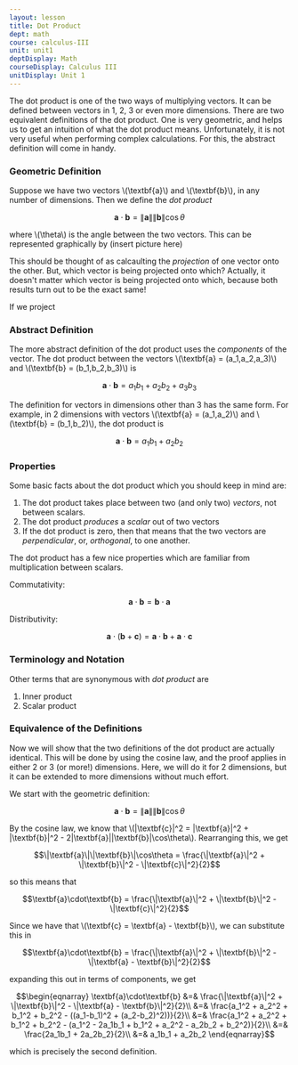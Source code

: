 ```yaml
---
layout: lesson
title: Dot Product
dept: math
course: calculus-III
unit: unit1
deptDisplay: Math
courseDisplay: Calculus III
unitDisplay: Unit 1
---
```


The dot product is one of the two ways of multiplying vectors. It can be defined between vectors in 1, 2, 3 or even more dimensions. There are two equivalent definitions of the dot product. One is very geometric, and helps us to get an intuition of what the dot product means. Unfortunately, it is not very useful when performing complex calculations. For this, the abstract definition will come in handy. 

### Geometric Definition
Suppose we have two vectors \\(\textbf{a}\\) and \\(\textbf{b}\\), in any number of dimensions. Then we define the *dot product*

$$\textbf{a}\cdot\textbf{b} = \|\textbf{a}\|\|\textbf{b}\|\cos\theta$$

where \\(\theta\\) is the angle between the two vectors. This can be represented graphically by (insert picture here)

This should be thought of as calcaulting the *projection* of one vector onto the other. But, which vector is being projected onto which? Actually, it doesn't matter which vector is being projected onto which, because both results turn out to be the exact same!

If we project 

### Abstract Definition
The more abstract definition of the dot product uses the *components* of the vector. The dot product between the vectors \\(\textbf{a} = (a_1,a_2,a_3)\\) and \\(\textbf{b} = (b_1,b_2,b_3)\\) is 

$$\textbf{a}\cdot\textbf{b} = a_1b_1 + a_2b_2 + a_3b_3$$

The definition for vectors in dimensions other than 3 has the same form. For example, in 2 dimensions with vectors \\(\textbf{a} = (a_1,a_2)\\) and \\(\textbf{b} = (b_1,b_2)\\), the dot product is 

$$\textbf{a}\cdot\textbf{b} = a_1b_1 + a_2b_2$$

### Properties

Some basic facts about the dot product which you should keep in mind are:

1. The dot product takes place between two (and only two) *vectors*, not between scalars. 
2. The dot product *produces* a *scalar* out of two vectors
3. If the dot product is zero, then that means that the two vectors are *perpendicular*, or, *orthogonal*, to one another.

The dot product has a few nice properties which are familiar from multiplication between scalars. 

Commutativity: 

$$\textbf{a}\cdot\textbf{b} = \textbf{b}\cdot\textbf{a}$$

Distributivity: 

$$\textbf{a}\cdot(\textbf{b} + \textbf{c}) = \textbf{a}\cdot\textbf{b} + \textbf{a}\cdot\textbf{c}$$

### Terminology and Notation
Other terms that are synonymous with *dot product* are

1. Inner product
2. Scalar product

### Equivalence of the Definitions
Now we will show that the two definitions of the dot product are actually identical. This will be done by using the cosine law, and the proof applies in either 2 or 3 (or more!) dimensions. Here, we will do it for 2 dimensions, but it can be extended to more dimensions without much effort.

We start with the geometric definition: 

$$\textbf{a}\cdot\textbf{b} = \|\textbf{a}\|\|\textbf{b}\|\cos\theta$$

By the cosine law, we know that \\(\|\textbf{c}\|^2 = \|\textbf{a}\|^2 + \|\textbf{b}\|^2 - 2\|\textbf{a}\|\|\textbf{b}\|\cos\theta\\). Rearranging this, we get 

$$\|\textbf{a}\|\|\textbf{b}\|\cos\theta = \frac{\|\textbf{a}\|^2 + \|\textbf{b}\|^2 - \|\textbf{c}\|^2}{2}$$

so this means that 

$$\textbf{a}\cdot\textbf{b} = \frac{\|\textbf{a}\|^2 + \|\textbf{b}\|^2 - \|\textbf{c}\|^2}{2}$$

Since we have that \\(\textbf{c} = \textbf{a} - \textbf{b}\\), we can substitute this in

$$\textbf{a}\cdot\textbf{b} = \frac{\|\textbf{a}\|^2 + \|\textbf{b}\|^2 - \|\textbf{a} - \textbf{b}\|^2}{2}$$

expanding this out in terms of components, we get

$$\begin{eqnarray}
\textbf{a}\cdot\textbf{b} &=& \frac{\|\textbf{a}\|^2 + \|\textbf{b}\|^2 - \|\textbf{a} - \textbf{b}\|^2}{2}\\
&=& \frac{a_1^2 + a_2^2 + b_1^2 + b_2^2 - ((a_1-b_1)^2 + (a_2-b_2)^2))}{2}\\
&=& \frac{a_1^2 + a_2^2 + b_1^2 + b_2^2 - (a_1^2 - 2a_1b_1 + b_1^2 + a_2^2 - a_2b_2 + b_2^2)}{2}\\
&=& \frac{2a_1b_1 + 2a_2b_2}{2}\\
&=& a_1b_1 + a_2b_2
\end{eqnarray}$$

which is precisely the second definition.

